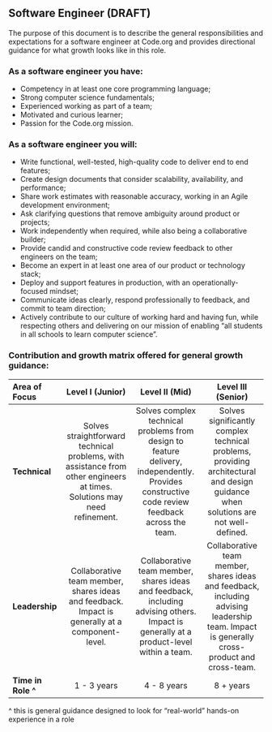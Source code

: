 Software Engineer (**DRAFT**)
-----------------
The purpose of this document is to describe the general responsibilities and expectations for a software engineer at Code.org and provides directional guidance for what growth looks like in this role.

### As a software engineer you have:
* Competency in at least one core programming language;
* Strong computer science fundamentals;
* Experienced working as part of a team;
* Motivated and curious learner;
* Passion for the Code.org mission.

### As a software engineer you will:
* Write functional, well-tested, high-quality code to deliver end to end features;
* Create design documents that consider scalability, availability, and performance;
* Share work estimates with reasonable accuracy, working in an Agile development environment;
* Ask clarifying questions that remove ambiguity around product or projects;
* Work independently when required, while also being a collaborative builder;
* Provide candid and constructive code review feedback to other engineers on the team;
* Become an expert in at least one area of our product or technology stack;
* Deploy and support features in production, with an operationally-focused mindset;
* Communicate ideas clearly, respond professionally to feedback, and commit to team direction;
* Actively contribute to our culture of working hard and having fun, while respecting others and delivering on our mission of enabling “all students in all schools to learn computer science”.

### Contribution and growth matrix offered for general growth guidance:

| **Area of Focus** | **Level I (Junior)** | **Level II (Mid)** | **Level III (Senior)** |
| :------- | :-------: | :-------: | :-------: |
| **Technical** | Solves straightforward technical problems, with assistance from other engineers at times. Solutions may need refinement. | Solves complex technical problems from design to feature delivery, independently. Provides constructive code review feedback across the team. | Solves significantly complex technical problems, providing architectural and design guidance when solutions are not well-defined. |
| **Leadership** | Collaborative team member, shares ideas and feedback. Impact is generally at a component-level. | Collaborative team member, shares ideas and feedback, including advising others. Impact is generally at a product-level within a team. | Collaborative team member, shares ideas and feedback, including advising leadership team. Impact is generally cross-product and cross-team. |
| **Time in Role ^** | 1 - 3 years | 4 - 8 years | 8 + years |

^ this is general guidance designed to look for “real-world” hands-on experience in a role
